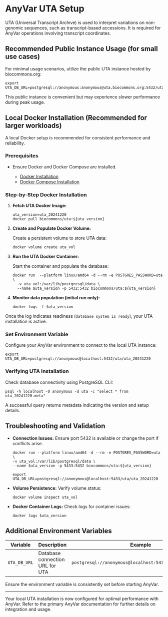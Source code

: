 # AnyVar UTA Setup

UTA (Universal Transcript Archive) is used to interpret variations on non-genomic sequences, such as transcript-based accessions. It is required for AnyVar operations involving transcript coordinates.

## Recommended Public Instance Usage (for small use cases)

For minimal usage scenarios, utilize the public UTA instance hosted by biocommons.org:

```shell
export UTA_DB_URL=postgresql://anonymous:anonymous@uta.biocommons.org:5432/uta/uta_20210129b
```

This public instance is convenient but may experience slower performance during peak usage.

## Local Docker Installation (Recommended for larger workloads)

A local Docker setup is recommended for consistent performance and reliability.

### Prerequisites

* Ensure Docker and Docker Compose are installed.

  * [Docker Installation](https://docs.docker.com/get-docker/)
  * [Docker Compose Installation](https://docs.docker.com/compose/install/)

### Step-by-Step Docker Installation

1. **Fetch UTA Docker Image:**

    ```shell
    uta_version=uta_20241220
    docker pull biocommons/uta:${uta_version}
    ```

2. **Create and Populate Docker Volume:**

    Create a persistent volume to store UTA data:

    ```shell
    docker volume create uta_vol
    ```

3. **Run the UTA Docker Container:**

    Start the container and populate the database:

    ```shell
    docker run  --platform linux/amd64 -d --rm -e POSTGRES_PASSWORD=uta \
      -v uta_vol:/var/lib/postgresql/data \
      --name $uta_version -p 5432:5432 biocommons/uta:${uta_version}
    ```

4. **Monitor data population (initial run only):**

    ```shell
    docker logs -f $uta_version
    ```

Once the log indicates readiness (`database system is ready`), your UTA installation is active.

### Set Environment Variable

Configure your AnyVar environment to connect to the local UTA instance:

```shell
export UTA_DB_URL=postgresql://anonymous@localhost:5432/uta/uta_20241220
```

### Verifying UTA Installation

Check database connectivity using PostgreSQL CLI:

```shell
psql -h localhost -U anonymous -d uta -c "select * from uta_20241220.meta"
```

A successful query returns metadata indicating the version and setup details.

## Troubleshooting and Validation

* **Connection Issues:** Ensure port 5432 is available or change the port if conflicts arise.

  ```shell
  docker run --platform linux/amd64 -d --rm -e POSTGRES_PASSWORD=uta \
  -v uta_vol:/var/lib/postgresql/data \
  --name $uta_version -p 5433:5432 biocommons/uta:${uta_version}

  export UTA_DB_URL=postgresql://anonymous@localhost:5433/uta/uta_20241220
  ```

* **Volume Persistence:** Verify volume status:

  ```shell
  docker volume inspect uta_vol
  ```

* **Docker Container Logs:** Check logs for container issues:

  ```shell
  docker logs $uta_version
  ```

## Additional Environment Variables

| Variable     | Description                     | Example                                                  |
| ------------ | ------------------------------- | -------------------------------------------------------- |
| `UTA_DB_URL` | Database connection URL for UTA | `postgresql://anonymous@localhost:5432/uta/uta_20241220` |

Ensure the environment variable is consistently set before starting AnyVar.

---

Your local UTA installation is now configured for optimal performance with AnyVar. Refer to the primary AnyVar documentation for further details on integration and usage.
